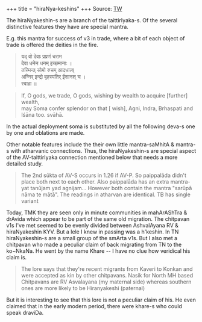+++
title = "hiraNya-keshins"
+++
Source: [TW](https://twitter.com/blog_supplement/status/1264785380060078080)

The hiraNyakeshin-s are a branch of the taittirIyaka-s.  Of the several distinctive features they have are special mantra. 

E.g. this mantra for success of v3 in trade, where a bit of each object of trade is offered the deities in the fire.  

> यद् वो देवाः प्रप्रणं चराम  
देवा धनेन धनम् इच्छमानाः ।  
तस्मिन्त् सोमो रुचम् आदधात्व्  
अग्निर् इन्द्रो बृहस्पतिर् ईशानश् च ।  
स्वाहा ॥

> If, O gods, we trade, O gods, wishing by wealth to acquire [further] wealth,  
may Soma confer splendor on that [ wish], Agni, Indra, Brhaspati and Iśāna too. svāhā.

In the actual deployment soma is substituted by all the following deva-s one by one and oblations are made. 

Other notable features include the their own little mantra-saMhitA & mantra-s with atharvanic connections. Thus, the hiraNyakeshin-s are special aspect of the AV-taittirIyaka connection mentioned below that needs a more detailed study.

> The 2nd sūkta of AV-S occurs in 1.26 if AV-P. So paippalāda didn't place both next to each other. Also paippalāda has an extra mantra- yat tanūjam yad agnijam...
However both contain the mantra "sarūpā nāma te mātā". The readings in atharvan are identical. TB has single variant

Today, TMK they are seen only in minute communities in mahArAShTra & drAvida which appear to be part of the same old migration. The chitpavan v1s I've met seemed to be evenly divided between AshvalAyana RV & hiraNyakeshin KYV. But a lele I knew in passing was a h'keshin. In TN hiraNyakeshin-s are a small group of the smArta v1s. But I also met a chitpavan who made a peculiar claim of back migrating from TN to the ko~NkaNa. He went by the name Khare -- I have no clue how veridical his claim is.

> The lore says that they're recent migrants from Kaveri to Konkan and were accepted as kin by other chitpavans. Nasik for North MH based Chitpavans are RV Asvalayana (my maternal side) whereas southern ones are more likely to be Hiranyakeshi (paternal)

But it is interesting to see that this lore is not a peculiar claim of his. He even claimed that in the early modern period, there were khare-s who could speak draviDa.
